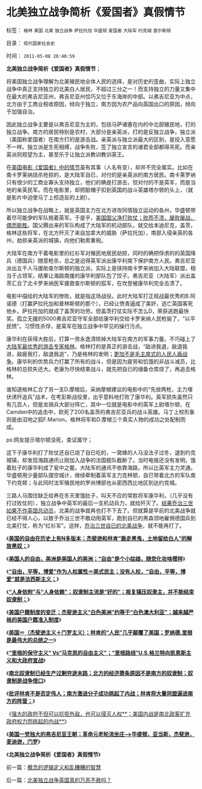 # 北美独立战争简析《爱国者》真假情节

标签： `格林` `美国` `北美` `独立战争` `萨拉托加` `华盛顿` `爱国者` `大陆军` `约克城` `查尔斯顿` 

目录： `现代国家社会史`

时间： `2011-05-08 20:40:59`

**北美独立战争简析《爱国者》真假情节**；

将美国独立战争理解为北美殖民地全体人民的选择，是对历史的歪曲，实际上独立战争中真正支持独立的北美白人居民，不超过三分之一！而支持独立的力量又集中在最大的弗吉尼亚州，弗吉尼亚州恰巧又位于东海岸的中部。以弗吉尼亚为中点，北方由于工商业税收原因，倾向于独立，南方因为农产品向英国出口的原因，倾向于加强自治。

因此独立战争主要是以弗吉尼亚为主的，包括马萨诸塞在内的中北部殖民地，打的独立战争。南方的居民特别是农村，大部分是亲英派，打的是反独立战争，独立派（美国称爱国者）在南方打的是游击战。亲英派与独立派最大的区别，是投入意愿不一样。独立派是生死相搏，战争失败，签了独立宣言的诸君全部都得吊死。而亲英派则观望为主，甚至乐于让独立派教训教训英王。

在[美国电影《爱国者》中的情节](../../../2008/3/22/《爱国者》后谈北美独立战争的政治经济外交军事史.md)虽有其事（人名有变），却并不完全属实。比如在南卡罗莱纳烧杀抢掠的，是大陆军自已，对付的是亲英派的南方居民。南卡莱罗纳只有很少的工商业寡头支持独立，他们的确是打游击，但对付的不是英军，而是当地的亲英民军。而在电影里，却把脏帽子扣到英国的战斗英雄塔尔顿的头上，（就是影片中迫使马丁上校造反的上尉）。

所以独立战争在战略上，就是英国主力在北方进攻同情独立运动的各州，华盛顿带着尽可能**少**的军队拖着英军。于是乎，[美国国父净打败仗；败而不溃，屡败屡战，偶而能胜](../../../2011/4/19/美国国父华盛顿，麦迪逊，杰斐逊，汉密尔顿.md)。国父腾出来的军队构成了大陆军的机动部队，就交给本迪尼克，盖茨，格林这些将军，在北方歼灭了来自加拿大的威胁（萨拉托加），南部入侵亲英的各州，劫掠亲英派的城镇，向他们勒索重税。

大陆军在南方干着电影里的红衫军对殖民地居民劫掠，同时的确把俘虏的的英国降兵（德国兵）随意枪杀，总之是迫得英军派出康华利南下保护南方人民。弗吉尼亚派出五千人马援助查尔斯顿的独立派，实际上是挟持南卡罗来纳加入大陆联盟，相当于占领军。结果让海路南援的康华利部队包了饺子。弗吉尼亚（大陆军）派出盖茨汇合了北卡罗来纳民军援救查尔斯顿的孤军，在坎登被康华利完全击溃了。

电影中描绘的大陆军的惨败，就是指这场战役。此时大陆军打正规战最优秀的B.阿诺德（打赢萨拉托加和普林斯顿的那个），已经让愤青逼成了美奸，逃亡英国客死他乡。萨拉托加的就成了盖茨的功劳。但盖茨打仗实际不怎么D，荣获逃跑最快奖。孤立无援的5000弗吉尼亚守军全部给康华利交给卡罗来纳人民枪毙了，“以平民愤”。习惯性杀俘，是英军在独立战争中罕见的操行污点。

康华利在获得大胜后，打算一劳永逸清除掉大陆军在南方的军事力量。不巧碰上了[大陆军最优秀的游击专家格林](../../../2009/6/30/不惜一切代价打游击，不是人民的义务.md)。格林打的是真正的游击战，“敌进我退，敌退我进，敌疲我打，敌退我追”，乃是格林的发明；[更加不是毛主席式的人民人盾战争](../../../2009/11/29/不要再幻想“游击救国”.md)。康华利的优势兵力打赢了所有的战斗，但是因为疲劳和饥饿的非战斗减员，比格林的总损失还大。老康为尽快结束战斗，就先把自已的储备仓库烧了，再追击格林。

谁知道格林汇合了另一支D.摩根后，采纳摩根建议的电影中的“先放两枪，主力埋伏诱歼追兵”战术，在考彭斯战役里，出乎意料地打败了康华利。英军损失虽然只有几百人，但是龙骑兵大部分阵亡，其中一位就是电影中的英军上尉塔尔顿，在Camden中的追击中，砍死了200名盖茨的弗吉尼亚兵的战斗英雄。马丁上校形象则是由沼地之狐F.Marion，格林将军和D.摩根三个真实人物的成功之处配制而成。

ps:网友提示塔尔顿没死，查证属守；

这下子康华利打了败仗还自已烧了自已吃的，一窝蜂的人马没法子过冬，退到约克城镇，却发现海路通讯让刚加入战争的法国舰队截断了。当时电报还没有发明，饿着肚子的康华利成了瓮中之鳖。大陆军的通讯不依靠海路，所以比英军主力灵通。华盛顿用少量部队摆空城计，继续牵制着英军主力克林顿，自已带着北方的军队南下约克顿；与此同时法军殖民地的罗尚博部也从密西西比地区到达约克城。

三路人马围住缺乏给养在冬天里饿肚子，叫天不应的常胜将军康华利，（几乎没有打过败仗的），独立战争中英军的最后一支机动兵力，就给歼灭了。[结果乔治三世如果不作英国总动员](../../../2009/9/30/永久性的全国全民总动员.md)，北美的战争就再也打不下去了。但就算是早前的北美战争就已经不得人心，以致于乔治三世不敢动用英军，跑到自已的黑森领地雇佣德国兵到北美打仗，称为“红衫军”。这样，[乔治三世自已的北美战争](../../../2011/3/15/美国的农民工和户籍制度和印第安人.md)，就不能再打了。

《[**美国的自由在历史上有N多版本；杰斐逊和林肯“轰走黑鬼，土地留给白人”的解放黑奴；**](../../../2011/5/4/林肯“解放黑奴，轰走黑鬼”.md)》

《[**美国人的自由，美洲是美国人的美洲；“自由”是个小姑娘，随您化妆啥模样**](../../../2011/5/4/“自由”是个小姑娘.md)》

《[**“自由，平等，博爱”作为人权属性＝美式民主；没有人权，“自由，平等，博爱”就是法西斯主义；**](../../../2011/5/5/用“自由，平等，博爱”酿造法西斯主义.md)》

《[**“人身依附”与“人身依赖”；奴隶制主流是“好的”；报复镇压奴隶主，并不能结束奴隶制；**](../../../2011/5/5/奴隶主大多数是仁慈的，道德是高尚的.md)》

《[**美国户籍制度的变迁；杰斐逊主义“白色美洲”约等于“白色澳大利亚”；越来越严格的美国户籍准入制度**](../../../2011/5/5/美国户籍制度两百年简史.md)》

《[**美国＝（杰斐逊主义＋门罗主义）；林肯的“人民”几乎颠覆了美国；罗纳德.里根是最伟大的总统之一**](../../../2011/5/6/林肯的“人民”和伟大的罗纳德里根.md)》

《[**“里根的保守主义” Vs“马克思的自由主义”；“里根路线”U.S.格兰特向凯恩斯主义和大政府宣战**](../../../2011/5/6/里根的保守主义和格兰特总统.md)》

《[**南北奴隶制已经生产过剩穷途末路；北方的经济萧条原因不是南方的奴隶制；奴隶制是战争借口**](../../../2011/5/7/南北战争的原因不是奴隶制.md)》

《[**批评林肯不是否定伟人；南方激进分子成功挑起了内战；林肯将大量同盟逼进南方的阵营；**](../../../2011/5/7/乱世佳人灰飞烟灭；批评林肯不是否定伟人.md)》

《[强大的政府不但可以抗拒外敌，也可以侵灭人权**；美国内战是南北政客扩充政府权力而挑起的内战**](../../../2011/5/7/林肯制造了美国联邦最危险的年代.md)》

《**[美国一党独大的弗吉尼亚王朝；革命元老轮流坐庄——>华盛顿，亚当斯，杰斐逊，麦迪逊，门罗](../../../2011/5/7/美国一党独大的弗吉尼亚王朝.md)**》

《**北美独立战争简析《爱国者》真假情节**》



前一篇：[概念的逻辑定义和乱糟糟的智慧](../../../2011/5/8/概念的逻辑定义和乱糟糟的智慧.md)

后一篇：[北美独立战争英国真的万恶不赦吗？](../../../2011/5/8/北美独立战争英国真的万恶不赦吗？.md)